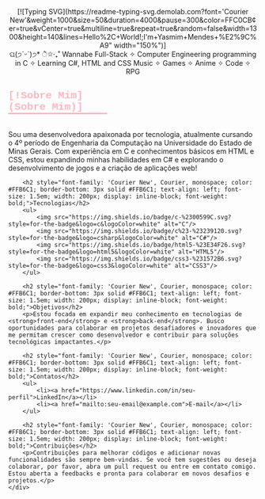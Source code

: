 <div align="center">
    [![Typing SVG](https://readme-typing-svg.demolab.com?font='Courier New'&weight=1000&size=50&duration=4000&pause=300&color=FFC0CB&center=true&vCenter=true&multiline=true&repeat=true&random=false&width=1300&height=140&lines=Hello%2C+World!;I'm+Yasmim+Mendes+%E2%9C%A9" width="150%")]
    </div>
    
<div align="center"; background-color="#f0f0f0">
    ଘ(੭ˊᵕˋ)੭* ੈ✩‧₊˚
    Wannabe Full-Stack ✧ Computer Engineering
    programming in C ✧ Learning C#, HTML and CSS
    Music ✧ Games ✧ Anime ✧ Code ✧ RPG
</div>

<div>
        <h2 style="font-family: 'Courier New', Courier, monospace; color: #FFB6C1; border-bottom: 3px solid #FFB6C1; text-align: left; font-size: 1.5em; width: 200px; display: inline-block; font-weight: bold;">[!Sobre Mim](Sobre Mim)]</h2>
        <p>Sou uma desenvolvedora apaixonada por tecnologia, atualmente cursando o 4º período de Engenharia da Computação na Universidade do Estado de Minas Gerais. Com experiência em C e conhecimentos básicos em HTML e CSS, estou expandindo minhas habilidades em C# e explorando o desenvolvimento de jogos e a criação de aplicações web!</p>

        <h2 style="font-family: 'Courier New', Courier, monospace; color: #FFB6C1; border-bottom: 3px solid #FFB6C1; text-align: left; font-size: 1.5em; width: 200px; display: inline-block; font-weight: bold;">Tecnologias</h2>
        <ul>
            <img src="https://img.shields.io/badge/c-%2300599C.svg?style=for-the-badge&logo=c&logoColor=white" alt="C"/>
            <img src="https://img.shields.io/badge/c%23-%23239120.svg?style=for-the-badge&logo=csharp&logoColor=white" alt="C#"/> 
            <img src="https://img.shields.io/badge/html5-%23E34F26.svg?style=for-the-badge&logo=html5&logoColor=white" alt="HTML5"/>
            <img src="https://img.shields.io/badge/css3-%231572B6.svg?style=for-the-badge&logo=css3&logoColor=white" alt="CSS3"/>            
        </ul>

        <h2 style="font-family: 'Courier New', Courier, monospace; color: #FFB6C1; border-bottom: 3px solid #FFB6C1; text-align: left; font-size: 1.5em; width: 200px; display: inline-block; font-weight: bold;">Objetivos</h2>
        <p>Estou focada em expandir meu conhecimento em tecnologias de <strong>front-end</strong> e <strong>back-end</strong>. Busco oportunidades para colaborar em projetos desafiadores e inovadores que me permitam crescer como desenvolvedor e contribuir para soluções tecnológicas impactantes.</p>

        <h2 style="font-family: 'Courier New', Courier, monospace; color: #FFB6C1; border-bottom: 3px solid #FFB6C1; text-align: left; font-size: 1.5em; width: 200px; display: inline-block; font-weight: bold;">Contatos</h2>
        <ul>
            <li><a href="https://www.linkedin.com/in/seu-perfil">LinkedIn</a></li>
            <li><a href="mailto:seu-email@example.com">E-mail</a></li>
        </ul>

        <h2 style="font-family: 'Courier New', Courier, monospace; color: #FFB6C1; border-bottom: 3px solid #FFB6C1; text-align: left; font-size: 1.5em; width: 200px; display: inline-block; font-weight: bold;">Contribuições</h2>
        <p>Contribuições para melhorar códigos e adicionar novas funcionalidades são sempre bem-vindas. Se você tem sugestões ou deseja colaborar, por favor, abra um pull request ou entre em contato comigo. Estou aberta a feedbacks e pronta para colaborar em novos desafios e projetos.</p>
    </div>

